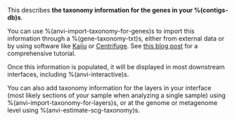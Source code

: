 This describes **the taxonomy information for the genes in your %(contigs-db)s**. 

You can use %(anvi-import-taxonomy-for-genes)s to import this information through a %(gene-taxonomy-txt)s, either from external data or by using software like [Kaiju](https://github.com/bioinformatics-centre/kaiju) or [Centrifuge](https://github.com/infphilo/centrifuge). See [this blog post](http://merenlab.org/2016/06/18/importing-taxonomy/) for a comprehensive tutorial. 

Once this information is populated, it will be displayed in most downstream interfaces, including %(anvi-interactive)s. 

You can also add taxonomy information for the layers in your interface (most likely sections of your sample when analyzing a single sample) using %(anvi-import-taxonomy-for-layers)s, or at the genome or metagenome level using %(anvi-estimate-scg-taxonomy)s. 
